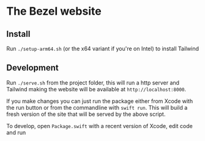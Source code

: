 # The Bezel website

## Install

Run `./setup-arm64.sh` (or the x64 variant if you're on Intel) to install Tailwind

## Development

Run `./serve.sh` from the project folder, this will run a http server and Tailwind making the website will be available at `http://localhost:8000`.

If you make changes you can just run the package either from Xcode with the run button or from the commandline with `swift run`. This will build a fresh version of the site that will be served by the above script.

To develop, open `Package.swift` with a recent version of Xcode, edit code and run
